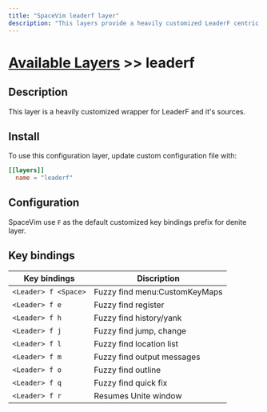```yaml
---
title: "SpaceVim leaderf layer"
description: "This layers provide a heavily customized LeaderF centric work-flow"
---
```


# [Available Layers](../) >> leaderf

## Description

This layer is a heavily customized wrapper for LeaderF and it's sources.

## Install

To use this configuration layer, update custom configuration file with:

```toml
[[layers]]
  name = "leaderf"
```

## Configuration

SpaceVim use `F` as the default customized key bindings prefix for denite layer.

## Key bindings

| Key bindings         | Discription                   |
| -------------------- | ----------------------------- |
| `<Leader> f <Space>` | Fuzzy find menu:CustomKeyMaps |
| `<Leader> f e`       | Fuzzy find register           |
| `<Leader> f h`       | Fuzzy find history/yank       |
| `<Leader> f j`       | Fuzzy find jump, change       |
| `<Leader> f l`       | Fuzzy find location list      |
| `<Leader> f m`       | Fuzzy find output messages    |
| `<Leader> f o`       | Fuzzy find outline            |
| `<Leader> f q`       | Fuzzy find quick fix          |
| `<Leader> f r`       | Resumes Unite window          |
